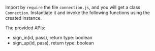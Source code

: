 Import by `require` the file `connection.js`, and you will get a class `Connection`. Instantiate it and invoke the following functions using the created instance.

The provided APIs:

- sign_in(id, pass), return type: boolean
- sign_up(id, pass), return type: boolean
